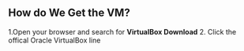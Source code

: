  ## How do We Get the VM?

1.Open your browser and search for **VirtualBox Download**
2. Click the offical Oracle VirtualBox line 

